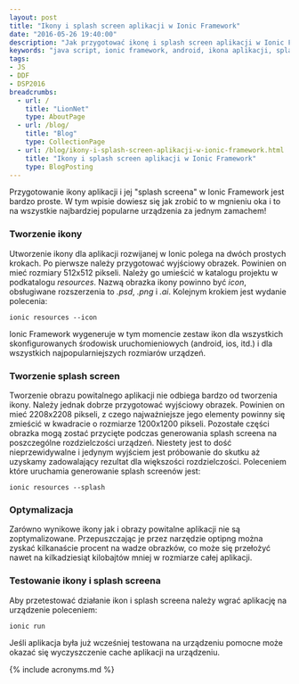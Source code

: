 ```yaml
---
layout: post
title: "Ikony i splash screen aplikacji w Ionic Framework"
date: "2016-05-26 19:40:00"
description: "Jak przygotować ikonę i splash screen aplikacji w Ionic Framework?"
keywords: "java script, ionic framework, android, ikona aplikacji, splash screen"
tags:
- JS
- DDF
- DSP2016
breadcrumbs:
  - url: /
    title: "LionNet"
    type: AboutPage
  - url: /blog/
    title: "Blog"
    type: CollectionPage
  - url: /blog/ikony-i-splash-screen-aplikacji-w-ionic-framework.html
    title: "Ikony i splash screen aplikacji w Ionic Framework"
    type: BlogPosting
---
```


Przygotowanie ikony aplikacji i jej "splash screena" w Ionic Framework jest bardzo 
proste. W tym wpisie dowiesz się jak zrobić to w mgnieniu oka i to na wszystkie
najbardziej popularne urządzenia za jednym zamachem!

### Tworzenie ikony

Utworzenie ikony dla aplikacji rozwijanej w Ionic polega na dwóch prostych krokach.
Po pierwsze należy przygotować wyjściowy obrazek. Powinien on mieć rozmiary 512x512
pikseli. Należy go umieścić w katalogu projektu w podkatalogu *resources*. Nazwą
obrazka ikony powinno być *icon*, obsługiwane rozszerzenia to *.psd*, *.png* i 
*.ai*. Kolejnym krokiem jest wydanie polecenia:

    ionic resources --icon

Ionic Framework wygeneruje w tym momencie zestaw ikon dla wszystkich skonfigurowanych
środowisk uruchomieniowych (android, ios, itd.) i dla wszystkich najpopularniejszych
rozmiarów urządzeń.

### Tworzenie splash screen

Tworzenie obrazu powitalnego aplikacji nie odbiega bardzo od tworzenia ikony.
Należy jednak dobrze przygotować wyjściowy obrazek. Powinien on mieć 2208x2208
pikseli, z czego najważniejsze jego elementy powinny się zmieścić w kwadracie
o rozmiarze 1200x1200 pikseli. Pozostałe części obrazka mogą zostać przycięte 
podczas generowania splash screena na poszczególne rozdzielczości urządzeń.
Niestety jest to dość nieprzewidywalne i jedynym wyjściem jest próbowanie do skutku
aż uzyskamy zadowalający rezultat dla większości rozdzielczości. Poleceniem
które uruchamia generowanie splash screenów jest:

    ionic resources --splash

### Optymalizacja

Zarówno wynikowe ikony jak i obrazy powitalne aplikacji nie są zoptymalizowane.
Przepuszczając je przez narzędzie optipng można zyskać kilkanaście procent na wadze
obrazków, co może się przełożyć nawet na kilkadziesiąt kilobajtów mniej w 
rozmiarze całej aplikacji.

### Testowanie ikony i splash screena

Aby przetestować działanie ikon i splash screena należy wgrać aplikację na urządzenie
poleceniem:

    ionic run

Jeśli aplikacja była już wcześniej testowana na urządzeniu pomocne może okazać
się wyczyszczenie cache aplikacji na urządzeniu.

{% include acronyms.md %}